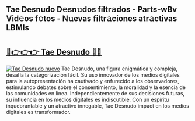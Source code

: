 ## Tae Desnudo D𝚎sn𝚞dos filtr𝚊dos - Parts-wBv Vid𝚎os f𝚘tos - N𝚞evas filtr𝚊ciones atr𝚊ctivas LBMIs

# <h2><a href="http://mb0hlmj.tromn.icu/?c=Tae+Desnudo">🔗👉👉👉 Tae Desnudo 🔗🔗</a></h2>

[![Tae Desnudo nuevo](https://i.imgur.com/pEAQMta.gif)](http://mb0hlmj.tromn.icu/?c=Tae+Desnudo)
Tae Desnudo, una figura enigmática y compleja, desafía la categorización fácil. Su uso innovador de los medios digitales para la autopresentación ha cautivado y enfurecido a los observadores, estimulando debates sobre el consentimiento, la moralidad y la esencia de las comunidades en línea. Independientemente de sus decisiones futuras, su influencia en los medios digitales es indiscutible. Con un espíritu inquebrantable y un atractivo innegable, Tae Desnudo impact en los medios digitales es transformador.
